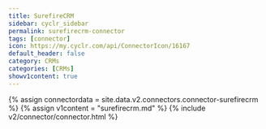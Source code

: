 ```yaml
---
title: SurefireCRM
sidebar: cyclr_sidebar
permalink: surefirecrm-connector
tags: [connector]
icon: https://my.cyclr.com/api/ConnectorIcon/16167
default_header: false
category: CRMs
categories: [CRMs]
showv1content: true
---
```

{% assign connectordata = site.data.v2.connectors.connector-surefirecrm %}
{% assign v1content = "surefirecrm.md" %}
{% include v2/connector/connector.html %}	